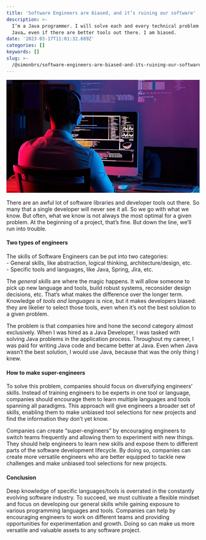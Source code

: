 ```yaml
---
title: 'Software Engineers are biased, and it’s ruining our software'
description: >-
  I’m a Java programmer. I will solve each and every technical problem with
  Java… even if there are better tools out there. I am biased.
date: '2023-03-17T11:01:32.689Z'
categories: []
keywords: []
slug: >-
  /@simonbrs/software-engineers-are-biased-and-its-ruining-our-software-b5bd61fbbfd2
---
```


![](img/1__PVnwgcbBi1BLuU5flPDHyQ.jpeg)

There are an awful lot of software libraries and developer tools out there. So many that a single developer will never see it all. So we go with what we know. But often, what we know is not always the most optimal for a given problem. At the beginning of a project, that’s fine. But down the line, we’ll run into trouble.

#### Two types of engineers

The skills of Software Engineers can be put into two categories:  
\- General skills, like abstraction, logical thinking, architecture/design, etc.  
\- Specific tools and languages, like Java, Spring, Jira, etc.

The _general skills_ are where the magic happens. It will allow someone to pick up new language and tools, build robust systems, reconsider design decisions, etc. That’s what makes the difference over the longer term. Knowledge of _tools and languages_ is nice, but it makes developers biased: they are likelier to select those tools, even when it’s not the best solution to a given problem.

The problem is that companies hire and hone the second category almost exclusively. When I was hired as a Java Developer, I was tasked with solving Java problems in the application process. Throughout my career, I was paid for writing Java code and became better at Java. Even when Java wasn’t the best solution, I would use Java, because that was the only thing I knew.

#### How to make super-engineers

To solve this problem, companies should focus on diversifying engineers’ skills. Instead of training engineers to be experts in one tool or language, companies should encourage them to learn multiple languages and tools spanning all paradigms. This approach will give engineers a broader set of skills, enabling them to make unbiased tool selections for new projects and find the information they don’t yet know.

Companies can create “super-engineers” by encouraging engineers to switch teams frequently and allowing them to experiment with new things. They should help engineers to learn new skills and expose them to different parts of the software development lifecycle. By doing so, companies can create more versatile engineers who are better equipped to tackle new challenges and make unbiased tool selections for new projects.

#### Conclusion

Deep knowledge of specific languages/tools is overrated in the constantly evolving software industry. To succeed, we must cultivate a flexible mindset and focus on developing our general skills while gaining exposure to various programming languages and tools. Companies can help by encouraging engineers to work on different teams and providing opportunities for experimentation and growth. Doing so can make us more versatile and valuable assets to any software project.